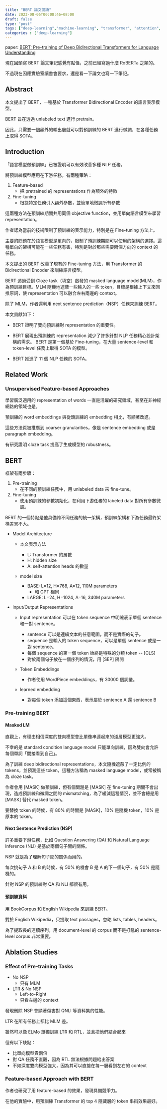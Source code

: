 ```yaml
---
title: "BERT 論文閱讀"
date: 2023-08-05T00:08:46+08:00
draft: false
type: "post"
tags: ["deep-learning","machine-learning", "transformer", "attention", "self-attention"]
categories : ["deep-learning"]
---
```


paper: [BERT: Pre-training of Deep Bidirectional Transformers for Language Understanding](https://arxiv.org/abs/1810.04805)

現在回頭寫 BERT 論文筆記感覺有點怪，之前已經寫過什麼 RoBERTa 之類的。

不過現在因應實驗室讀書會要求，還是看一下論文也寫一下筆記。

## Abstract

本文提出了 BERT，一種基於 Transformer Bidirectional Encoder 的語言表示模型。

BERT 旨在透過 unlabeled text 進行 pretrain。

因此，只需要一個額外的輸出層就可以對預訓練的 BERT 進行微調，在各種任務上取得 SOTA。

## Introduction

「語言模型做預訓練」已被證明可以有效改善多種 NLP 任務。

將預訓練模型應用在下游任務，有兩種策略：
1. Feature-based
    - 把 pretrained 的 representations 作為額外的特徵
2. Fine-tuning
    - 根據特定任務引入額外參數，並簡單地微調所有參數

這兩種方法在預訓練期間共用同個 objective function，並用單向語言模型來學習 representation。

作者認為當前的技術限制了預訓練的表示能力，特別是在 Fine-tuning 方法上。

主要的問題在於語言模型是單向的，限制了預訓練期間可以使用的架構的選擇。這種單向的架構可能在一些任務有害，特別是對於那些需要兩個方向的 context 的任務。

本文提出的 BERT 改善了現有的 Fine-tuning 方法，用 Transformer 的 Bidirectional Encoder 來訓練語言模型。

BERT 透過受到 Cloze task（填空）啟發的 masked language model(MLM)，作為預訓練目標。MLM 隨機地遮蔽一些輸入的一些 token，目標是根據上下文來回推原詞，使 representation 可以融合左右兩邊的 context。

除了 MLM，作者還利用 next sentence prediction（NSP）任務來訓練 BERT。

本文貢獻如下：

- BERT 證明了雙向預訓練對 representation 的重要性。

- BERT 展現出預訓練的 representation 減少了許多針對 NLP 任務精心設計架構的需求。 BERT 是第一個基於 Fine-tuning，在大量 sentence-level 和 token-level 任務上取得 SOTA 的模型。

- BERT 推進了 11 個 NLP 任務的 SOTA。

## Related Work

### Unsupervised Feature-based Approaches

學習廣泛適用的 representation of words 一直是活躍的研究領域，甚至在非神經網路的領域也是。

預訓練的 word embeddings 與從頭訓練的 embedding 相比，有顯著改進。

這些方法頁被推廣到 coarser granularities，像是 sentence embedding 或是 paragraph embedding。

有研究證明 cloze task 提高了生成模型的 robustness。

## BERT

框架有兩步驟：
1. Pre-training
    - 在不同的預訓練任務中，用 unlabeled data 來 fine-tune。
2. Fine-tuning
    - 使用預訓練的參數初始化，在利用下游任務的 labeled data 對所有參數微調。

BERT 的一個特點是他具備跨不同任務的統一架構，預訓練架構和下游任務最終架構差異不大。

- Model Architecture
    - 本文表示方法
        - L: Transformer 的層數
        - H: hidden size
        - A: self-attention heads 的數量

    - model size
        - BASE: L=12, H=768, A=12, 110M parameters
            - 和 GPT 相同
        - LARGE: L=24, H=1024, A=16, 340M parameters

- Input/Output Representations
    - Input representation 可以在 token sequence 中明確表示單個 sentence 和一對 sentence。
        - sentence 可以是連續文本的任意範圍，而不是實際的句子。
        - sequence 是輸入的 token sequence，可以是單個 sentence 或是一對 sentence。
        - 每個 sequence 的第一個 token 始終是特殊的分類 token -- [CLS]
        - 對於兩個句子放在一個序列的情況，用 [SEP] 隔開

    - Token Embeddings
        - 作者使用 WordPiece embeddings，有 30000 個詞彙。

    - learned embedding
        - 對每個 token 添加這個東西，表示屬於 sentence A 還 sentence B
    

###  Pre-training BERT

#### Masked LM

直觀上，有理由相信深度的雙向模型會比單像串連起來的淺層模型更強大。

不幸的是 standard condition language model 只能單向訓練，因為雙向會允許每個單詞「間接看到自己」。

為了訓練 deep bidirectional representations，本文隨機遮蔽了一定比例的 tokens，並預測這些 token，這種方法稱為 masked language model，或常被稱為 cloze task。

作者會用 [MASK] 做預訓練，但有個問題是 [MASK] 在 fine-tuning 期間不會出現，造成預訓練和微調之間的 mismatching，為了緩減這種情況，並不會總是用 [MASK] 替代 masked token。

要替換 token 的時候，有 80% 的時間是 [MASK]，10% 是隨機 token，10% 是原本的 token。

#### Next Sentence Prediction (NSP)

許多重要下游任務，比如 Question Answering (QA) 和 Natural Language Inference (NLI) 是基於兩個句子間的關係。

NSP 就是為了理解句子間的關係而用的。

每次挑句子 A 和 B 的時候，有 50% 的機會 B 是 A 的下一個句子，有 50% 是隨機的。

針對 NSP 的預訓練對 QA 和 NLI 都很有用。

#### 預訓練資料

用 BookCorpus 和 English Wikipedia 來訓練 BERT。

對於 English Wikipedia，只提取 text passages，忽略 lists, tables, headers。

為了提取長的連續序列，用 document-level 的 corpus 而不是打亂的 sentence-level corpus 非常重要。

## Ablation Studies

### Effect of Pre-training Tasks

- No NSP
    - 只有 MLM
- LTR & No NSP
    - Left-to-Right
    - 只看左邊的 context

發現刪除 NSP 會顯著傷害對 QNLI 等資料集的性能。

LTR 在所有任務上都比 MLM 差。

雖然可以像 ELMo 單獨訓練 LTR 和 RTL，並且把他們結合起來

但有以下缺點：
- 比單向模型貴兩倍
- 對 QA 任務不直觀，因為 RTL 無法根據問題給出答案
- 不如深度雙向模型強大，因為其可以直接在每一層看到左右的 context

### Feature-based Approach with BERT

作者也研究了用 feature-based 的效果，發現具備競爭力。

在他的實驗中，用預訓練 Transformer 的 top 4 隱藏層的 token 串街效果最好。